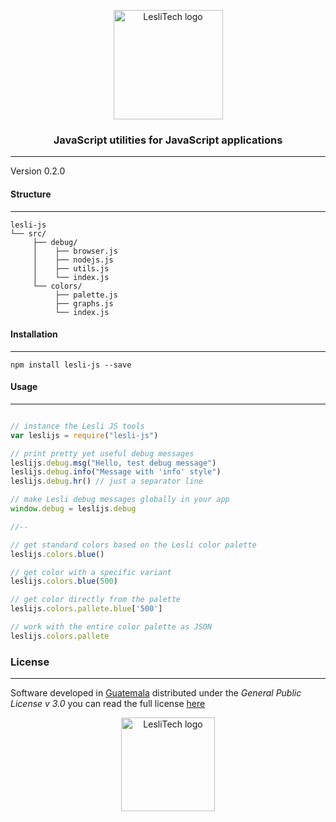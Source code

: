 <p align="center">
	<a href="https://www.lesli.tech" target="_blank">
		<img width="175" alt="LesliTech logo" src="https://cdn.lesli.tech/leslitech/brand/leslitech-logo.svg" />
	</a>
</p>

<h3 align="center">JavaScript utilities for JavaScript applications</h3>

<hr/>

Version 0.2.0  


#### Structure
--------
```text
lesli-js  
└── src/  
     ├── debug/  
     │    ├── browser.js  
     │    ├── nodejs.js  
     │    ├── utils.js  
     │    └── index.js  
     └── colors/  
          ├── palette.js  
          ├── graphs.js  
          └── index.js  

```


#### Installation
--------
```console
npm install lesli-js --save
```


#### Usage
--------
```js

// instance the Lesli JS tools
var leslijs = require("lesli-js")

// print pretty yet useful debug messages
leslijs.debug.msg("Hello, test debug message")
leslijs.debug.info("Message with 'info' style")
leslijs.debug.hr() // just a separator line

// make Lesli debug messages globally in your app
window.debug = leslijs.debug

//--

// get standard colors based on the Lesli color palette
leslijs.colors.blue()

// get color with a specific variant
leslijs.colors.blue(500)

// get color directly from the palette
leslijs.colors.pallete.blue['500']

// work with the entire color palette as JSON
leslijs.colors.pallete

```


### License  
------
Software developed in [Guatemala](http://visitguatemala.com/) distributed under the *General Public License v 3.0* you can read the full license [here](http://www.gnu.org/licenses/gpl-3.0.html)

<p align="center">
	<a href="https://www.lesli.tech" target="_blank">
		<img alt="LesliTech logo" width="150" src="https://cdn.lesli.tech/leslitech/brand/leslitech-logo.svg" />
	</a>
</p>
